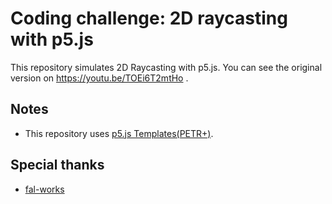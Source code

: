 # Coding challenge: 2D raycasting with p5.js

This repository simulates 2D Raycasting with p5.js. You can see the original version on https://youtu.be/TOEi6T2mtHo .

<!-- insert a GIF image. -->

## Notes

- This repository uses [p5.js Templates(PETR+)](https://fal-works.github.io/p5js-templates/).

## Special thanks

- [fal-works](https://www.fal-works.com)
